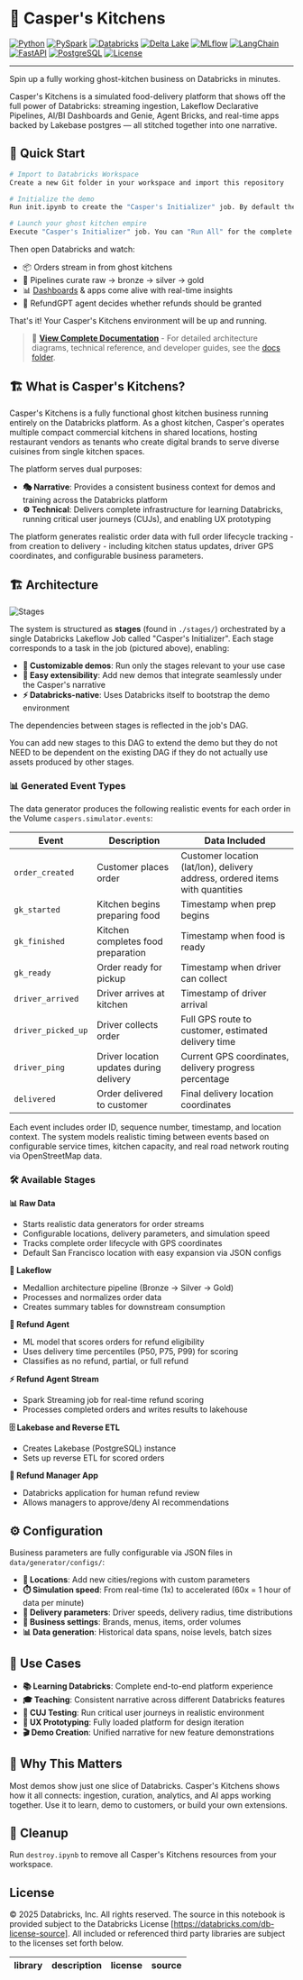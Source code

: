 # 🍔 Casper's Kitchens

[![Python](https://img.shields.io/badge/Python-3.10+-3776AB?style=flat&logo=python&logoColor=white)](https://www.python.org/)
[![PySpark](https://img.shields.io/badge/PySpark-3.5+-E25A1C?style=flat&logo=apache-spark&logoColor=white)](https://spark.apache.org/)
[![Databricks](https://img.shields.io/badge/Databricks-Platform-FF3621?style=flat&logo=databricks&logoColor=white)](https://www.databricks.com/)
[![Delta Lake](https://img.shields.io/badge/Delta_Lake-Latest-00ADD8?style=flat&logo=delta&logoColor=white)](https://delta.io/)
[![MLflow](https://img.shields.io/badge/MLflow-Agent_Tracking-0194E2?style=flat&logo=mlflow&logoColor=white)](https://mlflow.org/)
[![LangChain](https://img.shields.io/badge/LangChain-AI_Agent-121212?style=flat&logo=chainlink&logoColor=white)](https://www.langchain.com/)
[![FastAPI](https://img.shields.io/badge/FastAPI-Web_App-009688?style=flat&logo=fastapi&logoColor=white)](https://fastapi.tiangolo.com/)
[![PostgreSQL](https://img.shields.io/badge/PostgreSQL-Lakebase-4169E1?style=flat&logo=postgresql&logoColor=white)](https://www.postgresql.org/)
[![License](https://img.shields.io/badge/License-Databricks-00A4EF?style=flat)](https://databricks.com/db-license-source)

---

Spin up a fully working ghost-kitchen business on Databricks in minutes.

Casper's Kitchens is a simulated food-delivery platform that shows off the full power of Databricks: streaming ingestion, Lakeflow Declarative Pipelines, AI/BI Dashboards and Genie, Agent Bricks, and real-time apps backed by Lakebase postgres — all stitched together into one narrative.

## 🚀 Quick Start

```bash
# Import to Databricks Workspace
Create a new Git folder in your workspace and import this repository

# Initialize the demo
Run init.ipynb to create the "Casper's Initializer" job. By default the job will use the catalog `caspers` but you may change it using the notebook parameters.

# Launch your ghost kitchen empire
Execute "Casper's Initializer" job. You can "Run All" for the complete demo, or select only specific stages (see Available Stages below)
```

Then open Databricks and watch:
- 📦 Orders stream in from ghost kitchens
- 🔄 Pipelines curate raw → bronze → silver → gold  
- 📊 [Dashboards](https://github.com/databricks-solutions/caspers-kitchens/issues/13) & apps come alive with real-time insights
- 🤖 RefundGPT agent decides whether refunds should be granted

That's it! Your Casper's Kitchens environment will be up and running.

> 📖 **[View Complete Documentation](./docs/README.md)** - For detailed architecture diagrams, technical reference, and developer guides, see the [docs folder](./docs/).

## 🏗️ What is Casper's Kitchens?

Casper's Kitchens is a fully functional ghost kitchen business running entirely on the Databricks platform. As a ghost kitchen, Casper's operates multiple compact commercial kitchens in shared locations, hosting restaurant vendors as tenants who create digital brands to serve diverse cuisines from single kitchen spaces.

The platform serves dual purposes:
- **🎭 Narrative**: Provides a consistent business context for demos and training across the Databricks platform  
- **⚙️ Technical**: Delivers complete infrastructure for learning Databricks, running critical user journeys (CUJs), and enabling UX prototyping

The platform generates realistic order data with full order lifecycle tracking - from creation to delivery - including kitchen status updates, driver GPS coordinates, and configurable business parameters.

## 🏗️ Architecture

![Stages](./images/stages.png)

The system is structured as **stages** (found in `./stages/`) orchestrated by a single Databricks Lakeflow Job called "Casper's Initializer". Each stage corresponds to a task in the job (pictured above), enabling:

- **🎯 Customizable demos**: Run only the stages relevant to your use case
- **🔧 Easy extensibility**: Add new demos that integrate seamlessly under the Casper's narrative  
- **⚡ Databricks-native**: Uses Databricks itself to bootstrap the demo environment

The dependencies between stages is reflected in the job's DAG. 

You can add new stages to this DAG to extend the demo but they do not NEED to be dependent on the existing DAG if they do not actually use assets produced by other stages.

### 📊 Generated Event Types

The data generator produces the following realistic events for each order in the Volume `caspers.simulator.events`:

| Event | Description | Data Included |
|-------|-------------|---------------|
| `order_created` | Customer places order | Customer location (lat/lon), delivery address, ordered items with quantities |
| `gk_started` | Kitchen begins preparing food | Timestamp when prep begins |
| `gk_finished` | Kitchen completes food preparation | Timestamp when food is ready |
| `gk_ready` | Order ready for pickup | Timestamp when driver can collect |
| `driver_arrived` | Driver arrives at kitchen | Timestamp of driver arrival |
| `driver_picked_up` | Driver collects order | Full GPS route to customer, estimated delivery time |
| `driver_ping` | Driver location updates during delivery | Current GPS coordinates, delivery progress percentage |
| `delivered` | Order delivered to customer | Final delivery location coordinates |

Each event includes order ID, sequence number, timestamp, and location context. The system models realistic timing between events based on configurable service times, kitchen capacity, and real road network routing via OpenStreetMap data.

### 🛠️ Available Stages

**📊 Raw Data**
- Starts realistic data generators for order streams
- Configurable locations, delivery parameters, and simulation speed
- Tracks complete order lifecycle with GPS coordinates
- Default San Francisco location with easy expansion via JSON configs

**🔄 Lakeflow**
- Medallion architecture pipeline (Bronze → Silver → Gold)
- Processes and normalizes order data
- Creates summary tables for downstream consumption

**🤖 Refund Agent**
- ML model that scores orders for refund eligibility
- Uses delivery time percentiles (P50, P75, P99) for scoring
- Classifies as no refund, partial, or full refund

**⚡ Refund Agent Stream**
- Spark Streaming job for real-time refund scoring
- Processes completed orders and writes results to lakehouse

**🗄️ Lakebase and Reverse ETL**
- Creates Lakebase (PostgreSQL) instance
- Sets up reverse ETL for scored orders

**📱 Refund Manager App**
- Databricks application for human refund review
- Allows managers to approve/deny AI recommendations

## ⚙️ Configuration

Business parameters are fully configurable via JSON files in `data/generator/configs/`:

- **📍 Locations**: Add new cities/regions with custom parameters
- **⏱️ Simulation speed**: From real-time (1x) to accelerated (60x = 1 hour of data per minute)
- **🚚 Delivery parameters**: Driver speeds, delivery radius, time distributions
- **🏢 Business settings**: Brands, menus, items, order volumes
- **📊 Data generation**: Historical data spans, noise levels, batch sizes

## 🎯 Use Cases

- **📚 Learning Databricks**: Complete end-to-end platform experience
- **🎓 Teaching**: Consistent narrative across different Databricks features  
- **🧪 CUJ Testing**: Run critical user journeys in realistic environment
- **🎨 UX Prototyping**: Fully loaded platform for design iteration
- **🎬 Demo Creation**: Unified narrative for new feature demonstrations

## 🙌 Why This Matters

Most demos show just one slice of Databricks. Casper's Kitchens shows how it all connects: ingestion, curation, analytics, and AI apps working together. Use it to learn, demo to customers, or build your own extensions.

## 🧹 Cleanup

Run `destroy.ipynb` to remove all Casper's Kitchens resources from your workspace.

## License

© 2025 Databricks, Inc. All rights reserved. The source in this notebook is provided subject to the Databricks License [https://databricks.com/db-license-source]. All included or referenced third party libraries are subject to the licenses set forth below.

| library                                | description             | license    | source                                              |
|----------------------------------------|-------------------------|------------|-----------------------------------------------------|
